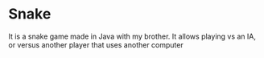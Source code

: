 # Snake

It is a snake game made in Java with my brother.
It allows playing vs an IA, or versus another player that uses another computer
